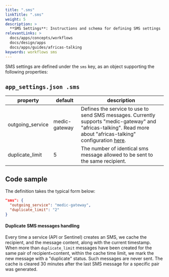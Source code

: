 ```yaml
---
title: ".sms"
linkTitle: ".sms"
weight: 5
description: >
  **SMS Settings**: Instructions and schema for defining SMS settings
relevantLinks: >
  docs/apps/concepts/workflows
  docs/design/apps
  docs/apps/guides/africas-talking
keywords: workflows sms
---
```


SMS settings are defined under the `sms` key, as an object supporting the following properties:
## `app_settings.json .sms`
| property         | default       | description                                                                                                                                                                              |
|------------------|---------------|------------------------------------------------------------------------------------------------------------------------------------------------------------------------------------------|
| outgoing_service | medic-gateway | Defines the service to use to send SMS messages. Currently supports "medic-gateway" and "africas-talking". Read more about "africas-talking" configuration [here](../../guides/africas-talking). |
| duplicate_limit  | 5             | The number of identical sms message allowed to be sent to the same recipient.

## Code sample

The definition takes the typical form below:

```json
"sms": {
  "outgoing_service": "medic-gateway",
  "duplicate_limit": "2"
}
```

#### Duplicate SMS messages handling

Every time a service (API or Sentinel) creates an SMS, we cache the recipient, and the message content, along with the current timestamp.
When more than `duplicate_limit` messages have been created for the same pair of recipient+content, within the cache time limit, we mark the new message with a "duplicate" status. Such messages are never sent.
The cache is cleared 30 minutes after the last SMS message for a specific pair was generated.
